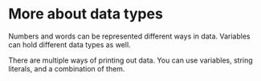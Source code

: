# More about data types

Numbers and words can be represented different ways in data.  Variables can hold different data types as well.

There are multiple ways of printing out data.  You can use variables, string literals, and a combination of them. 

